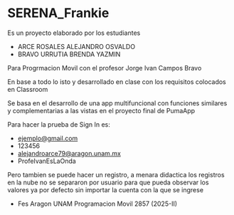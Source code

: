 # SERENA_Frankie

Es un proyecto elaborado por los estudiantes
 - ARCE ROSALES ALEJANDRO OSVALDO
 - BRAVO URRUTIA BRENDA YAZMIN

Para Progrmacion Movil con el profesor Jorge Ivan Campos Bravo

En base a todo lo isto y desarrollado en clase con los requisitos colocados en Classroom

  Se  basa en el desarrollo de una app multifuncional con funciones similares y complementarias a las vistas en el proyecto final de PumaApp

Para hacer la prueba de Sign In es:
- ejemplo@gmail.com
- 123456
- alejandroarce79@aragon.unam.mx
- ProfeIvanEsLaOnda

Pero tambien se puede hacer un registro, a menara didactica los registros en la nube no se separaron por usuario para que pueda observar los valores ya por defecto sin importar la cuenta con la que se ingrese  

- Fes Aragon UNAM Programacion Movil 2857 (2025-II)
